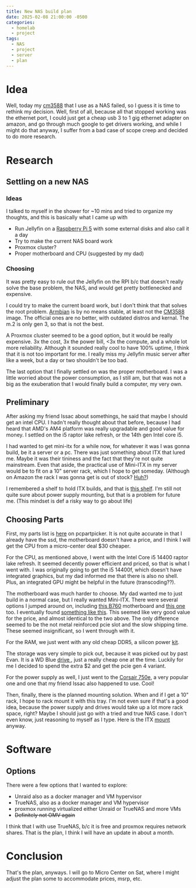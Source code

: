 ```yaml
---
title: New NAS build plan
date: 2025-02-08 21:00:00 -0500
categories:
  - homelab
  - project
tags:
  - NAS
  - project
  - server
  - plan
---
```


# Idea

Well, today my [cm3588](https://www.friendlyelec.com/index.php?route=product/product&product_id=294) that I use as a NAS failed, so I guess it is time to rethink my decision. Well, first of all, because all that stopped working was the ethernet port, I could just get a cheap usb 3 to 1 gig ethernet adapter on amazon, and go through much google to get drivers working, and while I might do that anyway, I suffer from a bad case of scope creep and decided to do more research. 

# Research

## Settling on a new NAS

### Ideas 

I talked to myself in the shower for ~10 mins and tried to organize my thoughts, and this is basically what I came up with

- Run Jellyfin on a [Raspberry Pi 5](https://www.raspberrypi.com/products/raspberry-pi-5/) with some external disks and also call it a day
- Try to make the current NAS board work
- Proxmox cluster?
- Proper motherboard and CPU (suggested by my dad)

### Choosing

It was pretty easy to rule out the Jellyfin on the RPI b/c that doesn't really solve the base problem, the NAS, and would get pretty bottlenecked and expensive.

I could try to make the current board work, but I don't think that that solves the root problem. [Armbian](https://www.armbian.com/) is by no means stable, at least not the [CM3588](https://www.armbian.com/nanopc-cm3588-nas/) image. The official ones are no better, with outdated distros and kernal. The m.2 is only gen 3, so that is not the best.

A Proxmox cluster seemed to be a good option, but it would be really expensive. 3x the cost, 3x the power bill, <3x the compute, and a whole lot more reliability. Although it sounded really cool to have 100% uptime, I think that it is not too important for me. I really miss my Jellyfin music server after like a week, but a day or two shouldn't be too bad.

The last option that I finally settled on was the proper motherboard. I was a little worried about the power consumption, as I still am, but that was not a big as the exuberation that I would finally build a computer, my very own.
## Preliminary

After asking my friend Issac about somethings, he said that maybe I should get an intel CPU. I hadn't really thought about that before, because I had heard that AMD's AM4 platform was really upgradable and good value for money. I settled on the i5 raptor lake refresh, or the 14th gen Intel core i5. 

I had wanted to get mini-itx for a while now, for whatever it was I was gonna build, be it a server or a pc. There was just something about ITX that lured me. Maybe it was their tininess and the fact that they're not quite mainstream. Even that aside, the practical use of Mini-ITX in my server would be to fit on a 10" server rack, which I hope to get someday. (Although on Amazon the rack I was gonna get is out of stock? [Huh?](https://www.amazon.com/GeeekPi-Cabinet-Equipment-RackMate-Rackmount/dp/B0CSCWVTQ7?ref_=ast_sto_dp))

I remembered a shelf to hold ITX builds, and that is [this shelf](https://www.amazon.com/dp/B0D5XNDFDZ?tag=pcpapi-20&linkCode=ogi&th=1&psc=1). I'm still not quite sure about power supply mounting, but that is a problem for future me. (This mindset is def a risky way to go about life)

## Choosing Parts

First, my parts list is [here](https://pcpartpicker.com/user/luemonkey123/saved/#view=8mFHRB) on pcpartpicker. It is not quite accurate in that I already have the ssd, the motherboard doesn't have a price, and I think I will get the CPU from a micro-center deal $30 cheaper. 

For the CPU, as mentioned above, I went with the Intel Core i5 14400 raptor lake refresh. It seemed decently power efficient and priced, so that is what I went with. I was originally going to get the i5 14400f, which doesn't have integrated graphics, but my dad informed me that there is also no shell. Plus, an integrated GPU might be helpful in the future (transcoding??).

The motherboard was much harder to choose. My dad wanted me to just build in a normal case, but I really wanted Mini-ITX. There were several options I jumped around on, including [this B760](https://pcpartpicker.com/product/YxLFf7/asus-rog-strix-b760-i-gaming-wifi-mini-itx-lga1700-motherboard-rog-strix-b760-i-gaming-wifi) motherboard and [this one](https://pcpartpicker.com/product/WC6NnQ/gigabyte-b760i-aorus-pro-mini-itx-lga1700-motherboard-b760i-aorus-pro) too. I eventually found [something like this](https://www.newegg.com/p/1JW-00NN-00035). This seemed like very good value for the price, and almost identical to the two above. The only difference seemed to be the not metal reinforced pcie slot and the slow shipping time. These seemed insignificant, so I went through with it.

For the RAM, we just went with any old cheap DDR5, a silicon power [kit](https://pcpartpicker.com/product/scFmP6/silicon-power-xpower-zenith-gaming-32-gb-2-x-16-gb-ddr5-6000-cl30-memory-sp032gxlwu60afde).

The storage was very simple to pick out, because it was picked out by past Evan. It is a WD Blue [drive ](https://pcpartpicker.com/product/rqhv6h/western-digital-blue-sn580-1-tb-m2-2280-pcie-40-x4-nvme-solid-state-drive-wds100t3b0e), just a really cheap one at the time. Luckily for me I decided to spend the extra $2 and get the pcie gen 4 variant.

For the power supply as well, I just went to the [Corsair 750e](https://pcpartpicker.com/product/YRJp99/corsair-rm750e-2023-750-w-80-gold-certified-fully-modular-atx-power-supply-cp-9020262-na), a very popular one and one that my friend Issac also happened to use. Cool!

Then, finally, there is the planned mounting solution. When and if I get a 10" rack, I hope to rack mount it with this tray. I'm not even sure if that's a good idea, because the power supply and drives would take up a lot more rack space, right? Maybe I should just go with a tried and true NAS case. I don't even know, just reasoning to myself as I type. Here is the ITX [mount](https://www.amazon.com/dp/B0D5XNDFDZ?tag=pcpapi-20&linkCode=ogi&th=1&psc=1) anyway.

# Software

## Options

There were a few options that I wanted to explore:

- Unraid also as a docker manager and VM hypervisor
- TrueNAS, also as a docker manager and VM hypervisor
- proxmox running virtualized either Unraid or TrueNAS and more VMs
- ~~Definitely not OMV again~~

I think that I with use TrueNAS, b/c it is free and proxmox requires network shares. That is the plan, I think I will have an update in about a month.

# Conclusion

That's the plan, anyways. I will go to Micro Center on Sat, where I might adjust the plan some to accommodate prices, msrp, etc. 